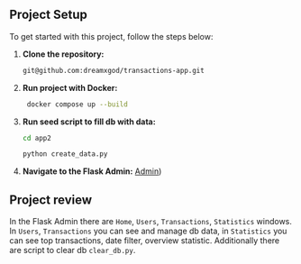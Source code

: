 ## Project Setup

To get started with this project, follow the steps below:

1. **Clone the repository:**
   ```bash
   git@github.com:dreamxgod/transactions-app.git
   ```
2. **Run project with Docker:**
   ```bash
    docker compose up --build
   ```
3. **Run seed script to fill db with data:**
   ```bash
   cd app2
   ```
   ```bash
   python create_data.py
   ```
3. **Navigate to the Flask Admin:**
   [Admin](http://127.0.0.1:8080/admin/))
   
## Project review

In the Flask Admin there are `Home`, `Users`, `Transactions`, `Statistics` windows. In `Users`, `Transactions` you can see and manage db data, in `Statistics` you can see top transactions, date filter, overview statistic. Additionally there are script to clear db `clear_db.py`.
